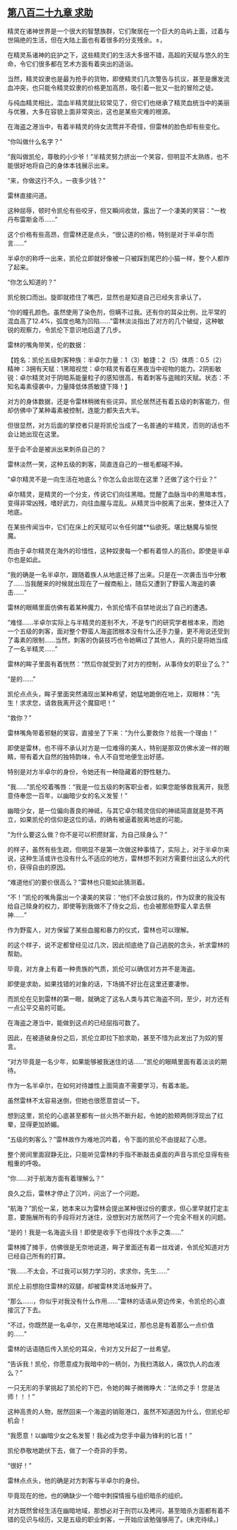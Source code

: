 ## [第八百二十九章 求助](https://www.xxbiquge.com/11_11222/9015926.html)


  精灵在诸神世界是一个很大的智慧族群，它们聚居在一个巨大的岛屿上面，过着与世隔绝的生活，但在大陆上面也有着很多的分支残余。±，

  在精灵系诸神的庇护之下，这些精灵们的生活大多很不错，高超的天赋与悠久的生命，令它们很多都在艺术方面有着突出的造诣。

  当然，精灵奴隶也是最为抢手的货物，即使精灵们几次警告与抗议，甚至是爆发流血冲突，也只能令精灵奴隶的价格更加高昂，吸引着一批又一批的冒险之徒。

  与纯血精灵相比，混血半精灵就比较常见了，但它们也继承了精灵血统当中的美丽与优雅，大多在容貌上面非常突出，这也是某些灾难的根源。

  在海盗之港当中，有着半精灵的侍女流莺并不奇怪，但雷林的脸色却有些变化。

  “你叫做什么名字？”

  “我叫做凯伦，尊敬的小少爷！”半精灵努力挤出一个笑容，但明显不太熟练，也不能很好地将自己的身体本钱展示出来。

  “来，你做这行不久，一夜多少钱？”

  雷林直接问道。

  这种屈辱，顿时令凯伦有些咬牙，但又瞬间收敛，露出了一个凄美的笑容：“一枚丹布雷斯金币……”

  这个价格有些高昂，但雷林还是点头，“很公道的价格，特别是对于半卓尔而言……”

  半卓尔的称呼一出来，凯伦立即就好像被一只被踩到尾巴的小猫一样，整个人都炸了起来。

  “你怎么知道的？”

  凯伦脱口而出。旋即就捂住了嘴巴，显然也是知道自己已经失言承认了。

  “你的瞳孔颜色。虽然使用了染色剂，但瞒不过我。还有你的耳朵比例，比平常的混血高了12.4%，弧度也略为凹陷……”雷林淡淡指出了对方的几个破绽，这种敏锐的观察力，令凯伦下意识地后退了几步。

  雷林的嘴角带笑，伦的数据：

  【姓名：凯伦五级刺客种族：半卓尔力量：1（3）敏捷：2（5）体质：0.5（2）精神：3拥有天赋：1黑暗视觉：卓尔精灵有着在黑夜当中视物的能力。2阴影敏锐：卓尔精灵对于阴暗系能量粒子的感知很高，有着刺客与盗贼的天赋。状态：不知名毒素侵袭中，力量降低体质敏捷下降！】

  对方的身体数据，还是令雷林稍微有些诧异。凯伦居然还有着五级的刺客能力，但却仿佛中了某种毒素被控制，连能力都失去大半。

  但很显然，对方后面的掌控者只是将凯伦当成了一名普通的半精灵，否则的话也不会让她出现在这里。

  至于会不会是被派出来刺杀自己的？

  雷林淡然一笑，这种五级的刺客，简直连自己的一根毛都碰不掉。

  “卓尔精灵不是一向生活在地底么？你怎么会出现在这里？还做了这个行业？”

  卓尔精灵，是精灵的一个分支，传说它们向往黑暗。觉醒了血脉当中的黑暗本性，变得非常凶残，嗜好武力，向往血腥与混乱。从精灵当中脱离了出来，整体迁入了地底。

  在某些传闻当中，它们在床上的天赋可以令任何雄**仙欲死。堪比魅魔与愉悦魔。

  而由于卓尔精灵在海外的珍惜性，这种奴隶每一个都有着惊人的高价。即使是半卓尔也是如此。

  “我的确是一名半卓尔，跟随着族人从地底迁移了出来。只是在一次袭击当中分散了……当我醒来的时候就出现在了一艘商船上，随后又遭到了野蛮人海盗的袭击……”

  雷林的眼睛里面仿佛有着某种魔力，令凯伦情不自禁地说出了自己的遭遇。

  “难怪……半卓尔实际上与半精灵的差别不大，不是专门的研究学者根本来，而她一个五级的刺客，面对整个野蛮人海盗团根本没有什么还手力量，更不用说还受到了毒素的限制……当然，刺客的伪装技巧也令她瞒过了其他人，真的只是将她当成了一名半精灵……”

  雷林的眸子里面有着恍然：“然后你就受到了对方的控制，从事侍女的职业了么？”

  “是的……”

  凯伦点点头，眸子里面突然涌现出某种希望，她猛地跪倒在地上，双眼林：“先生！求求您，请救我离开这个魔窟吧！”

  “救你？”

  雷林嘴角带着邪魅的笑容，直接坐了下来：“为什么要救你？给我一个理由！”

  即使是雷林，也不得不承认对方是一位难得的美人，特别是那双仿佛水波一样的眼睛，带有着大自然的独特韵味，令人不自觉地便生出好感。

  特别是对方半卓尔的身份，令她还有一种隐藏着的野性魅力。

  “我……”凯伦咬着嘴唇：“我是一位五级的刺客职业者，如果您能够救我离开，我愿意侍奉您一百年，以幽暗少女的名义发誓！”

  幽暗少女，是一位偏向善良的神祗，与其它卓尔精灵信仰的神祗简直就是势不两立，如果凯伦的信仰是这位的话，的确有被逼着脱离地底的可能。

  “为什么要这么做？你不是可以积攒财富，为自己赎身么？”

  的样子，虽然有些生疏，但明显不是第一次做这种事情了，实际上，对于半卓尔来说，这种生活或许也没有什么不适应的地方，雷林想不到对方需要付出这么大的代价，获得自由的原因。

  “难道他们的要价很高么？”雷林也只能如此猜测着。

  “不！”凯伦的嘴角露出一个凄美的笑容：“他们不会放过我的，作为奴隶的我没有给自己赎身的权力，即使等到我做不了侍女之后，也会被那些野蛮人拿去祭神……”

  作为野蛮人，对方保留了某些血腥和暴力的仪式，雷林也可以理解。

  的这个样子，说不定都曾经见过几次，因此彻底绝了自己逃脱的念头，祈求雷林的帮助。

  毕竟，对方身上有着一种贵族的气质，凯伦可以确信对方并不是海盗。

  即使是求助，如果找错的对象的话，下场搞不好比在这里还要凄惨。

  而凯伦在见到雷林的第一眼，就确定了这名人类与其它海盗不同，至少，对方还有一点公平交易的可能。

  在海盗之港当中，能做到这点的已经屈指可数了。

  因此，在被道破身份之后，凯伦立即拉下脸求助，甚至不惜为此发出了为奴的誓言。

  “对方毕竟是一名少年，如果能够被我迷住的话……”凯伦的眼睛里面有着淡淡的期待。

  作为一名半卓尔，在如何对待雄性上面简直不需要学习，有着本能。

  虽然雷林不太容易迷倒，但她也很愿意尝试一下。

  想到这里，凯伦的心底甚至都有一丝火热不断升起，令她的脸颊两侧浮现出了红晕，显得更加娇媚。

  “五级的刺客么？”雷林故作为难地沉吟着，令下面的凯伦不由提起了心思。

  整个房间里面寂静无比，只能听见雷林的手指不断敲击桌面的声音与凯伦显得有些粗重的呼吸。

  “你……对于航海方面有着理解么？”

  良久之后，雷林才停止了沉吟，问出了一个问题。

  “航海？”凯伦一呆，她本来以为雷林会提出某种很过份的要求，但心里早就打定主意，要施展所有的手段将对方迷住，没想到对方居然问了一个完全不相关的问题。

  “是的！我是一名海盗头目！即使是收手下也得找个水手之类……”

  雷林摊了摊手，仿佛很是无奈地说道，眸子里面还有着一丝戏谑，令凯伦知道对方已经自己所有的打算。

  “我……不太会，不过我可以努力学习的，求求你，先生……”

  凯伦上前想抱住雷林的双腿，却被雷林灵活地躲开了。

  “那么……，你似乎对我没有什么作用……”雷林的话语从旁边传来，令凯伦的心直接沉了下去。

  “不过，你既然是一名卓尔，又在黑暗地域呆过，那也总是有着那么一点价值的……”

  雷林的话语随后传入凯伦的耳朵，令对方又升起了一丝希望。

  “告诉我！凯伦，你愿意成为我暗中的一柄剑，为我扫清敌人，痛饮仇人的血液么？”

  一只无形的手掌挑起了凯伦的下巴，令她的眸子微微睁大：“法师之手！您是法师！！！”

  这种高贵的人物，居然回来一个海盗的销赃港口，虽然不知道因为什么，但凯伦却机会！

  “我愿意！以幽暗少女之名发誓！我必成为您手中最为锋利的匕首！”

  凯伦恭敬地跪伏下去，做了一个奇异的手势。

  “很好！”

  雷林点点头，他的确是对方刺客与半卓尔的身份。

  毕竟现在的他，也的确缺少一个暗中刺探情报与组织暗杀的组织。

  对方既然曾经生活在幽暗地域，那想必对于刑罚以及拷问，甚至暗杀方面都有着不错的见识与经历，又是五级的职业刺客，一开始应该勉强够用了。(未完待续。)
